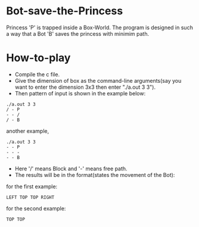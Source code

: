 # Bot-save-the-Princess

Princess 'P' is trapped inside a Box-World. The program is designed in such a way that a Bot 'B' saves the princess with minimim path.

# How-to-play

- Compile the c file.
- Give the dimension of box as the command-line arguments(say you want to enter the dimension 3x3 then enter "./a.out 3 3").
- Then pattern of input is shown in the example below:
```
./a.out 3 3
/ - P
- - /
/ - B
```
another example,
```
./a.out 3 3
- - P
- - -
- - B
```
- Here '/' means Block and '-' means free path.
- The results will be in the format(states the movement of the Bot):

for the first example:
```
LEFT TOP TOP RIGHT
```

for the second example:
```
TOP TOP
```
